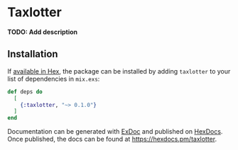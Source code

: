 # Taxlotter

**TODO: Add description**

## Installation

If [available in Hex](https://hex.pm/docs/publish), the package can be installed
by adding `taxlotter` to your list of dependencies in `mix.exs`:

```elixir
def deps do
  [
    {:taxlotter, "~> 0.1.0"}
  ]
end
```

Documentation can be generated with [ExDoc](https://github.com/elixir-lang/ex_doc)
and published on [HexDocs](https://hexdocs.pm). Once published, the docs can
be found at <https://hexdocs.pm/taxlotter>.

